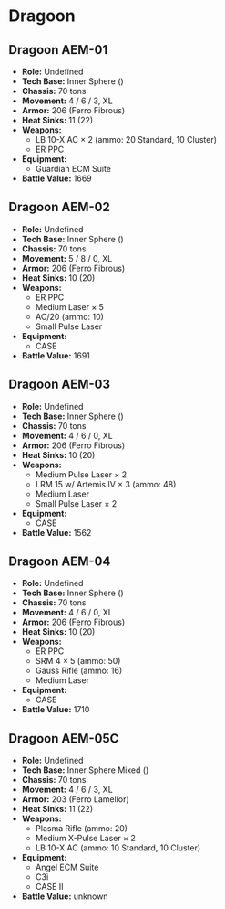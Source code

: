# Dragoon
## Dragoon AEM-01
- **Role:** Undefined
- **Tech Base:** Inner Sphere ()
- **Chassis:** 70 tons
- **Movement:** 4 / 6 / 3, XL
- **Armor:** 206 (Ferro Fibrous)
- **Heat Sinks:** 11 (22)
- **Weapons:**
  - LB 10-X AC × 2 (ammo: 20 Standard, 10 Cluster)
  - ER PPC
- **Equipment:**
  - Guardian ECM Suite
- **Battle Value:** 1669

## Dragoon AEM-02
- **Role:** Undefined
- **Tech Base:** Inner Sphere ()
- **Chassis:** 70 tons
- **Movement:** 5 / 8 / 0, XL
- **Armor:** 206 (Ferro Fibrous)
- **Heat Sinks:** 10 (20)
- **Weapons:**
  - ER PPC
  - Medium Laser × 5
  - AC/20 (ammo: 10)
  - Small Pulse Laser
- **Equipment:**
  - CASE
- **Battle Value:** 1691

## Dragoon AEM-03
- **Role:** Undefined
- **Tech Base:** Inner Sphere ()
- **Chassis:** 70 tons
- **Movement:** 4 / 6 / 0, XL
- **Armor:** 206 (Ferro Fibrous)
- **Heat Sinks:** 10 (20)
- **Weapons:**
  - Medium Pulse Laser × 2
  - LRM 15 w/ Artemis IV × 3 (ammo: 48)
  - Medium Laser
  - Small Pulse Laser × 2
- **Equipment:**
  - CASE
- **Battle Value:** 1562

## Dragoon AEM-04
- **Role:** Undefined
- **Tech Base:** Inner Sphere ()
- **Chassis:** 70 tons
- **Movement:** 4 / 6 / 0, XL
- **Armor:** 206 (Ferro Fibrous)
- **Heat Sinks:** 10 (20)
- **Weapons:**
  - ER PPC
  - SRM 4 × 5 (ammo: 50)
  - Gauss Rifle (ammo: 16)
  - Medium Laser
- **Equipment:**
  - CASE
- **Battle Value:** 1710

## Dragoon AEM-05C
- **Role:** Undefined
- **Tech Base:** Inner Sphere Mixed ()
- **Chassis:** 70 tons
- **Movement:** 4 / 6 / 3, XL
- **Armor:** 203 (Ferro Lamellor)
- **Heat Sinks:** 11 (22)
- **Weapons:**
  - Plasma Rifle (ammo: 20)
  - Medium X-Pulse Laser × 2
  - LB 10-X AC (ammo: 10 Standard, 10 Cluster)
- **Equipment:**
  - Angel ECM Suite
  - C3i
  - CASE II
- **Battle Value:** unknown

